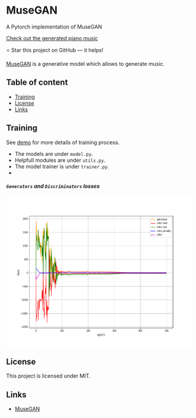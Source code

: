 MuseGAN
=========
A Pytorch implementation of MuseGAN

[Check out the generated piano music](https://akanametov.github.io/musegan/)

:star: Star this project on GitHub — it helps!

[MuseGAN](https://arxiv.org/abs/1709.06298) is a generative model which allows to
generate music.

## Table of content

- [Training](#train)
- [License](#license)
- [Links](#links)

## Training 

See [demo](https://github.com/akanametov/MuseGAN/blob/main/demo/demo.ipynb) for more details of training process.
* The models are under `model.py`.
* Helpfull modules are under `utils.py`.
* The model trainer is under `trainer.py`.
* 
##### `Generators` and `Discriminators` losses

<a><img src="images/losses.png" align="center" height="400px" width="500px"/></a>

## License

This project is licensed under MIT.

## Links

* [MuseGAN](https://arxiv.org/abs/1709.06298)
